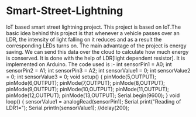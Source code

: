 # Smart-Street-Lightning
IoT based smart street lightning project. 
This project is based on IoT.The basic idea behind this project is that whenever a vehicle passes over an LDR, the intensity of light falling on it reduces and as a result the corresponding LEDs turns on. The main advantage of the project is energy saving. We can send this data over the cloud to calculate how much energy is conserved. It is done with the help of LDR[light dependent resistor]. It is implemented on Arduino. The code used is :- int sensorPin1 = A0; int sensorPin2 = A1; int sensorPin3 = A2; int sensorValue1 = 0; int sensorValue2 = 0; int sensorValue3 = 0; void setup() {
pinMode(5,OUTPUT); pinMode(6,OUTPUT); pinMode(7,OUTPUT); pinMode(8,OUTPUT); pinMode(9,OUTPUT); pinMode(10,OUTPUT); pinMode(11,OUTPUT); pinMode(12,OUTPUT); pinMode(13,OUTPUT); Serial.begin(9600); } void loop() { sensorValue1 = analogRead(sensorPin1); Serial.print("Reading of LDR1="); Serial.println(sensorValue1); //delay(200);
